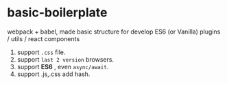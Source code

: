 # basic-boilerplate
webpack + babel, made basic structure for develop ES6 (or Vanilla) plugins / utils / react components

1. support `.css` file.
2. support `last 2 version` browsers.
3. support **ES6** , even `async/await`.
4. support .js,.css add hash.
